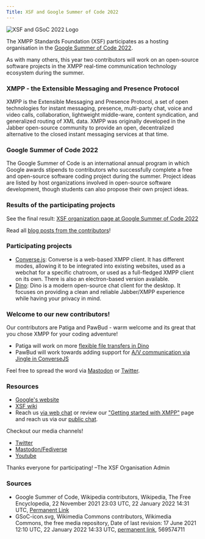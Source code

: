 ```yaml
---
Title: XSF and Google Summer of Code 2022
---
```


![XSF and GSoC 2022 Logo](/images/logos/GSoC_2022_Logo.png)

The XMPP Standards Foundation (XSF) participates as a hosting organisation in the [Google Summer of Code 2022](https://summerofcode.withgoogle.com/).
 
As with many others, this year two contributors will work on an open-source software projects in the XMPP real-time communication technology ecosystem during the summer.

### XMPP - the Extensible Messaging and Presence Protocol

XMPP is the Extensible Messaging and Presence Protocol, a set of open technologies for instant messaging, presence, multi-party chat, voice and video calls, collaboration, lightweight middle-ware, content syndication, and generalized routing of XML data. XMPP was originally developed in the Jabber open-source community to provide an open, decentralized alternative to the closed instant messaging services at that time.

### Google Summer of Code 2022

The Google Summer of Code is an international annual program in which Google awards stipends to contributors who successfully complete a free and open-source software coding project during the summer. Project ideas are listed by host organizations involved in open-source software development, though students can also propose their own project ideas. 

### Results of the participating projects

See the final result: [XSF organization page at Google Summer of Code 2022](https://summerofcode.withgoogle.com/archive/2022/organizations/xmpp-standards-foundation)

Read all [blog posts from the contributors](https://xmpp.org/2022/12/the-xmpp-newsletter-november-2022/#google-summer-of-code-2022)!

### Participating projects

- [Converse.js](https://wiki.xmpp.org/web/Google_Summer_of_Code_2022#Converse.js): Converse is a web-based XMPP client. It has different modes, allowing it to be integrated into existing websites, used as a webchat for a specific chatroom, or used as a full-fledged XMPP client on its own. There is also an electron-based version available.
- [Dino](https://wiki.xmpp.org/web/Google_Summer_of_Code_2022#Dino): Dino is a modern open-source chat client for the desktop. It focuses on providing a clean and reliable Jabber/XMPP experience while having your privacy in mind.

### Welcome to our new contributors!

Our contributors are Patiga and PawBud - warm welcome and its great that you chose XMPP for your coding adventure!

- Patiga will work on more [flexible file transfers in Dino](https://summerofcode.withgoogle.com/programs/2022/projects/z9ixHTWZ)
- PawBud will work towards adding support for [A/V communication via Jingle in ConverseJS](https://summerofcode.withgoogle.com/programs/2022/projects/0nRwZN19)

Feel free to spread the word via [Mastodon](https://fosstodon.org/@xmpp/108358826402429966) or [Twitter](https://twitter.com/xmpp/status/1529199174729728000).

### Resources

- [Google's website](https://summerofcode.withgoogle.com/help)
- [XSF wiki](https://wiki.xmpp.org/web/Google_Summer_of_Code_2022)
- Reach us [via web chat](https://xmpp.org/chat#converse/room?jid=gsoc@muc.xmpp.org) or review our ["Getting started with XMPP"](https://xmpp.org/getting-started/) page and reach us via our [public chat](xmpp:gsoc@muc.xmpp.org?join).

Checkout our media channels!

- [Twitter](https://twitter.com/xmpp)
- [Mastodon/Fediverse](https://fosstodon.org/@xmpp/)
- [Youtube](https://www.youtube.com/c/XMPPStandardsFoundation)

Thanks everyone for participating!
 –The XSF Organisation Admin

### Sources

- Google Summer of Code, Wikipedia contributors, Wikipedia, The Free Encyclopedia, 22 November 2021 23:03 UTC, 22 January 2022 14:31 UTC, [Permanent Link](https://en.wikipedia.org/w/index.php?title=Google_Summer_of_Code&oldid=1056637774)
- GSoC-icon.svg, Wikimedia Commons contributors, Wikimedia Commons, the free media repository, Date of last revision: 17 June 2021 12:10 UTC, 22 January 2022 14:33 UTC, [permanent link](https://commons.wikimedia.org/w/index.php?title=File:GSoC-icon.svg&oldid=569574711), 569574711

